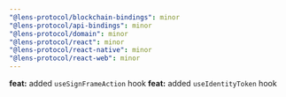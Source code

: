 ```yaml
---
"@lens-protocol/blockchain-bindings": minor
"@lens-protocol/api-bindings": minor
"@lens-protocol/domain": minor
"@lens-protocol/react": minor
"@lens-protocol/react-native": minor
"@lens-protocol/react-web": minor
---
```


**feat:** added `useSignFrameAction` hook
**feat:** added `useIdentityToken` hook
